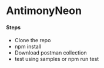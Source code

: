 # AntimonyNeon
#### Steps
-  Clone the repo
- npm install
- Download postman collection
- test using samples or npm run test

